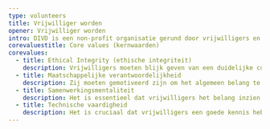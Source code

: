 ```yaml
---
type: volunteers
title: Vrijwilliger worden
opener: Vrijwilliger worden
intro: DIVD is een non-profit organisatie gerund door vrijwilligers en een netwerk van gelijkgestemde organisaties. We zouden het leuk vinden als je je aanmeldt als vrijwilliger.
corevaluestitle: Core values (kernwaarden)
corevalues:
  - title: Ethical Integrity (ethische integriteit)
    description: Vrijwilligers moeten blijk geven van een duidelijke commitment inzake ethisch handelen en gedrag. Ze moeten prioriteit geven aan het welzijn en de veiligheid van internetgebruikers. Ook moeten ze privacyregels en wettelijke grenzen respecteren tijdens het uitvoeren van kwetsbaarheidsonderzoek.
  - title: Maatschappelijke verantwoordelijkheid
    description: Zij moeten gemotiveerd zijn om het algemeen belang te dienen in plaats van persoonlijke voordelen, politieke doelstellingen of individuele belangen na te streven.
  - title: Samenwerkingsmentaliteit
    description: Het is essentieel dat vrijwilligers het belang inzien van samenwerking en teamwork. Ze moeten openstaan voor samenwerking met verschillende belanghebbenden, zoals leveranciers, onderzoekers en partners. Hun rol bestaat uit het organiseren van de publicatie van kwetsbaarheden en het verminderen van risico's op een efficiënte manier. Het volbrengen van de missie van de DIVD is sterk afhankelijk van effectieve communicatie en samenwerking.
  - title: Technische vaardigheid
    description: Het is cruciaal dat vrijwilligers een goede kennis hebben van cyberbeveiligingsprincipes en -methoden. Als je overweegt om bij een van onze technische teams te gaan werken, moet je over de nodige technische expertise beschikken om kwetsbaarheden in online systemen effectief te kunnen opsporen en te onderzoeken. Op de hoogte blijven van de nieuwste technologieën en bedreigingen is erg belangrijk.
---
```

